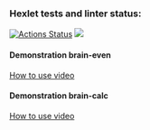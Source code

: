 ### Hexlet tests and linter status:
[![Actions Status](https://github.com/escape-8/php-project-45/actions/workflows/hexlet-check.yml/badge.svg)](https://github.com/escape-8/php-project-45/actions)
<a href="https://codeclimate.com/github/escape-8/php-project-45/maintainability"><img src="https://api.codeclimate.com/v1/badges/77ee458bad8c10601e60/maintainability" /></a>

#### Demonstration brain-even
[How to use video](https://asciinema.org/a/nE3kQ2C3FyNnzLpZcHIYGYrLj)

#### Demonstration brain-calc
[How to use video](https://asciinema.org/a/L6yiF5Nb4se4Q8ous357LpFkO)

